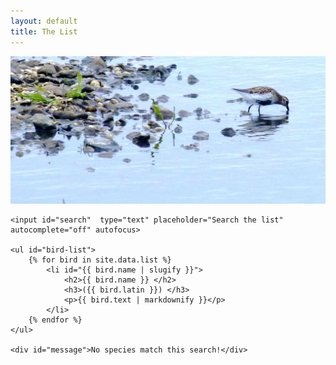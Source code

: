 ```yaml
---
layout: default
title: The List
---
```

<img src="img/dunlin1.jpg" alt="">

<div class="home">

    <input id="search"  type="text" placeholder="Search the list" autocomplete="off" autofocus>

    <ul id="bird-list">
        {% for bird in site.data.list %}
            <li id="{{ bird.name | slugify }}">
                <h2>{{ bird.name }} </h2>
                <h3>({{ bird.latin }}) </h3>
                <p>{{ bird.text | markdownify }}</p>
            </li>
        {% endfor %}
    </ul>

    <div id="message">No species match this search!</div>

<script>
var searchBox = document.getElementById("search");
var message = document.getElementById("message");
var list = document.getElementById("bird-list");
var items = list.getElementsByTagName("li");

function slugify(Text) {
    return Text
        .toLowerCase()
        .replace(/[^\w]+/g, " ")
        .replace(/\s+/g, "-");
}

function showAll() {
        for (var i = 0; i < items.length; i++) { 
        items[i].style.display = "";
        message.style.display = "none";
    }
}

function show(Text) {
        var emptyList = true;
        for (var i = 0; i < items.length; i++) {
            if ( items[i].getAttribute("id").indexOf(Text) !== -1 ) {
                items[i].style.display = "";
                emptyList = false;
            } else {
                items[i].style.display = "none";
            };
        if ( emptyList ) {
            message.style.display = "block";
        } else {
            message.style.display = "none";
        }
    }
}
searchBox.onkeyup = function(evt) {
    var term = slugify(searchBox.value);
        if (term) {
            show(term);
        } else {
            showAll();
        }
};
</script>

</div>
